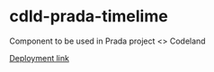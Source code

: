 # cdld-prada-timelime
Component to be used in Prada project &lt;> Codeland

[Deployment link](https://cdld-prada-timeline.netlify.app/#/)
